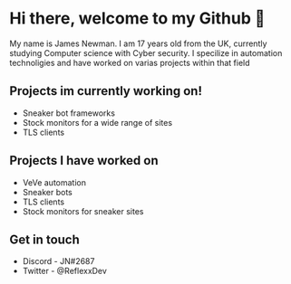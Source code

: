 # **Hi there, welcome to my Github** 👋

My name is James Newman. I am 17 years old from the UK, currently studying Computer science with Cyber security. I specilize in automation technoligies and have worked on varias projects within that field


## **Projects im currently working on!**
- Sneaker bot frameworks
- Stock monitors for a wide range of sites
- TLS clients


## **Projects I have worked on**
- VeVe automation
- Sneaker bots
- TLS clients
- Stock monitors for sneaker sites

## **Get in touch**
- Discord - JN#2687
- Twitter - @ReflexxDev



